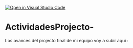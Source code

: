 [![Open in Visual Studio Code](https://classroom.github.com/assets/open-in-vscode-c66648af7eb3fe8bc4f294546bfd86ef473780cde1dea487d3c4ff354943c9ae.svg)](https://classroom.github.com/online_ide?assignment_repo_id=8501354&assignment_repo_type=AssignmentRepo)
# ActividadesProjecto-
Los avances del projecto final de mi equipo voy a subir aqui : 
